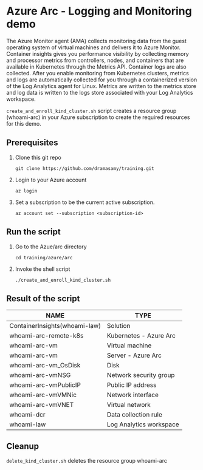 # Azure Arc - Logging and Monitoring demo

The Azure Monitor agent (AMA) collects monitoring data from the guest operating system of virtual machines and delivers it to Azure Monitor. Container insights gives you performance visibility by collecting memory and processor metrics from controllers, nodes, and containers that are available in Kubernetes through the Metrics API. Container logs are also collected. After you enable monitoring from Kubernetes clusters, metrics and logs are automatically collected for you through a containerized version of the Log Analytics agent for Linux. Metrics are written to the metrics store and log data is written to the logs store associated with your Log Analytics workspace.

`create_and_enroll_kind_cluster.sh` script creates a resource group (whoami-arc) in your Azure subscription to create the required resources for this demo.

## Prerequisites
1. Clone this git repo
    ```
    git clone https://github.com/dramasamy/training.git
    ```
2. Login to your Azure account
    ```
    az login
    ```
3. Set a subscription to be the current active subscription.
    ```
    az account set --subscription <subscription-id>
    ```
## Run the script
1. Go to the Azue/arc directory
    ```
    cd training/azure/arc
    ```
2. Invoke the shell script
    ```
    ./create_and_enroll_kind_cluster.sh
    ```
## Result of the script
NAME | TYPE 
--- | --- 
ContainerInsights(whoami-law) | Solution
whoami-arc-remote-k8s | Kubernetes - Azure Arc
whoami-arc-vm | Virtual machine
whoami-arc-vm | Server - Azure Arc
whoami-arc-vm_OsDisk | Disk
whoami-arc-vmNSG | Network security group
whoami-arc-vmPublicIP | Public IP address
whoami-arc-vmVMNic | Network interface
whoami-arc-vmVNET | Virtual network
whoami-dcr | Data collection rule
whoami-law | Log Analytics workspace

## Cleanup
`delete_kind_cluster.sh` deletes the resource group whoami-arc
